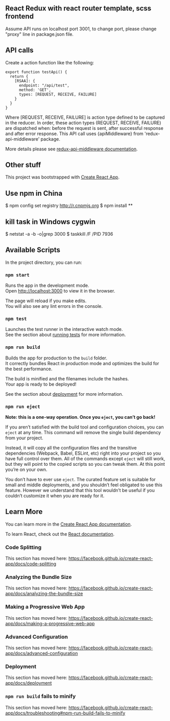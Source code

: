 ## React Redux with react router template, scss frontend

Assume API runs on localhost port 3001, to change port, please change "proxy" line in package.json file.

## API calls

Create a action function like the following:

```
export function testApi() {
  return {
    [RSAA]: {
      endpoint: "/api/test",
      method: 'GET',
      types: [REQUEST, RECEIVE, FAILURE]
    }
  }
}
```

Where [REQUEST, RECEIVE, FAILURE] is action type defined to be captured in the reducer. In order, these action types (REQUEST, RECEIVE, FAILURE) are dispatched when: before the request is sent, after successful response and after error response. This API call uses {apiMiddleware} from 'redux-api-middleware' package.

More details please see [redux-api-middleware documentation](https://www.npmjs.com/package/redux-api-middleware).

## Other stuff


This project was bootstrapped with [Create React App](https://github.com/facebook/create-react-app).
## Use npm in China
$ npm config set registry http://r.cnpmjs.org
$ npm install **

## kill task in Windows cygwin
$ netstat -a -b -o|grep 3000
$ taskkill /F /PID 7936

## Available Scripts

In the project directory, you can run:

### `npm start`

Runs the app in the development mode.<br>
Open [http://localhost:3000](http://localhost:3000) to view it in the browser.

The page will reload if you make edits.<br>
You will also see any lint errors in the console.

### `npm test`

Launches the test runner in the interactive watch mode.<br>
See the section about [running tests](https://facebook.github.io/create-react-app/docs/running-tests) for more information.

### `npm run build`

Builds the app for production to the `build` folder.<br>
It correctly bundles React in production mode and optimizes the build for the best performance.

The build is minified and the filenames include the hashes.<br>
Your app is ready to be deployed!

See the section about [deployment](https://facebook.github.io/create-react-app/docs/deployment) for more information.

### `npm run eject`

**Note: this is a one-way operation. Once you `eject`, you can’t go back!**

If you aren’t satisfied with the build tool and configuration choices, you can `eject` at any time. This command will remove the single build dependency from your project.

Instead, it will copy all the configuration files and the transitive dependencies (Webpack, Babel, ESLint, etc) right into your project so you have full control over them. All of the commands except `eject` will still work, but they will point to the copied scripts so you can tweak them. At this point you’re on your own.

You don’t have to ever use `eject`. The curated feature set is suitable for small and middle deployments, and you shouldn’t feel obligated to use this feature. However we understand that this tool wouldn’t be useful if you couldn’t customize it when you are ready for it.

## Learn More

You can learn more in the [Create React App documentation](https://facebook.github.io/create-react-app/docs/getting-started).

To learn React, check out the [React documentation](https://reactjs.org/).

### Code Splitting

This section has moved here: https://facebook.github.io/create-react-app/docs/code-splitting

### Analyzing the Bundle Size

This section has moved here: https://facebook.github.io/create-react-app/docs/analyzing-the-bundle-size

### Making a Progressive Web App

This section has moved here: https://facebook.github.io/create-react-app/docs/making-a-progressive-web-app

### Advanced Configuration

This section has moved here: https://facebook.github.io/create-react-app/docs/advanced-configuration

### Deployment

This section has moved here: https://facebook.github.io/create-react-app/docs/deployment

### `npm run build` fails to minify

This section has moved here: https://facebook.github.io/create-react-app/docs/troubleshooting#npm-run-build-fails-to-minify

